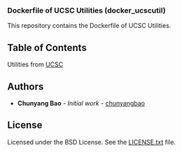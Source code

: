 ### Dockerfile of UCSC Utilities (docker_ucscutil)

This repository contains the Dockerfile of UCSC Utilities.

## Table of Contents
Utilities from [UCSC](http://hgdownload.soe.ucsc.edu/admin/exe/)

## <a name="authors">Authors</a>
* **Chunyang Bao** - *Initial work* - [chunyangbao](https://github.com/chunyangbao)

## <a name="license">License</a>
Licensed under the BSD License. See the [LICENSE.txt](https://github.com/broadinstitute/gatk/blob/master/LICENSE.TXT) file.
